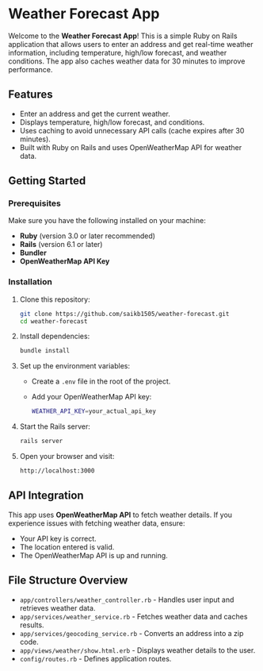 # Weather Forecast App

Welcome to the **Weather Forecast App**! This is a simple Ruby on Rails application that allows users to enter an address and get real-time weather information, including temperature, high/low forecast, and weather conditions. The app also caches weather data for 30 minutes to improve performance.

## Features

- Enter an address and get the current weather.
- Displays temperature, high/low forecast, and conditions.
- Uses caching to avoid unnecessary API calls (cache expires after 30 minutes).
- Built with Ruby on Rails and uses OpenWeatherMap API for weather data.

## Getting Started

### Prerequisites

Make sure you have the following installed on your machine:

- **Ruby** (version 3.0 or later recommended)
- **Rails** (version 6.1 or later)
- **Bundler**
- **OpenWeatherMap API Key**

### Installation

1. Clone this repository:

   ```sh
   git clone https://github.com/saikb1505/weather-forecast.git
   cd weather-forecast
   ```

2. Install dependencies:

   ```sh
   bundle install
   ```

3. Set up the environment variables:

   - Create a `.env` file in the root of the project.
   - Add your OpenWeatherMap API key:

     ```sh
     WEATHER_API_KEY=your_actual_api_key
     ```

4. Start the Rails server:

   ```sh
   rails server
   ```

5. Open your browser and visit:

   ```sh
   http://localhost:3000
   ```

## API Integration

This app uses **OpenWeatherMap API** to fetch weather details. If you experience issues with fetching weather data, ensure:

- Your API key is correct.
- The location entered is valid.
- The OpenWeatherMap API is up and running.

## File Structure Overview

- `app/controllers/weather_controller.rb` - Handles user input and retrieves weather data.
- `app/services/weather_service.rb` - Fetches weather data and caches results.
- `app/services/geocoding_service.rb` - Converts an address into a zip code.
- `app/views/weather/show.html.erb` - Displays weather details to the user.
- `config/routes.rb` - Defines application routes.
